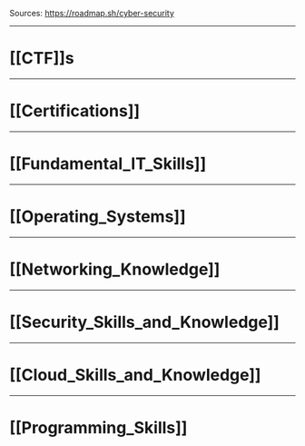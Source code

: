 Sources:
https://roadmap.sh/cyber-security

---

# [[CTF]]s

---

# [[Certifications]]

---

# [[Fundamental_IT_Skills]]

---

# [[Operating_Systems]]

---

# [[Networking_Knowledge]]

---

# [[Security_Skills_and_Knowledge]]

---

# [[Cloud_Skills_and_Knowledge]]

---

# [[Programming_Skills]]

